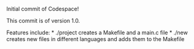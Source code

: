 Initial commit of Codespace!

This commit is of version 1.0.

Features include:
	* ./project creates a Makefile and a main.c file
	* ./new creates new files in different languages and adds them to the Makefile	
